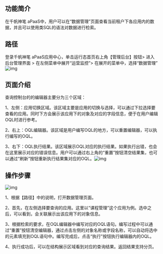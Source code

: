 ## **功能简介**

在千帆神笔 aPaaS中，用户可以在“数据管理”页面查看当前租户下各应用内的数据，并且可以使用类SQL的语法对数据进行检索。

## **路径**

登录千帆神笔 aPaaS应用中心，单击运行态首页右上角【管理后台】按钮> 进入后台管理界面 > 在左侧菜单中展开“运营监控”> 在展开的菜单中，选择“数据管理”![img](https://qcloudimg.tencent-cloud.cn/raw/547f9f449f1da5976fc8dd437f13fc9a.png)        

## **页面介绍**

查询控制台的的编辑器主要分为三个区域：

1、左侧：应用切换区域。该区域主要是应用的切换与选择，可以通过下拉选择要查看的应用。同时下方会展示该应用下的对象及对应的字段信息，便于在用户编辑OQL时进行参考。

2、右上：OQL编辑器。该区域是用户编写OQL的地方，可以重置编辑器，可以执行编写的OQL。

3、右下：OQL执行结果。该区域展示OQL对应的执行结果。如果执行出错，也会在这里展示对应的错误信息。用户可以通过右上角的“重置”按钮清空结果集，也可以通过“刷新”按钮重新执行结果集对应的OQL。![img](https://qcloudimg.tencent-cloud.cn/raw/2afda89f8262aa74f13cf9e823db661a.png)        

## **操作步骤**

![img](https://qcloudimg.tencent-cloud.cn/raw/c430c832f8de3dbe2b529e866742003a.png)        

1、根据【路径】中的说明，打开数据管理页面。

2、首先，在左侧选择要查询的应用。这里以“课程管理”这个应用为例。选中之后，可以看到，会关联展示出该应用下的对象信息。

3、根据检索的要求，在OQL编辑器中编写对应的OQL语句。编写过程中可以通过“重置”按钮清空编辑器，通过点击左侧的对象名称或字段名称，可以自动将选中的元素填充到OQL语句中。编写完成后，点击“执行”按钮执行编辑器内的OQL。

4、执行成功后，可以在结构展示区域看到对应的查询结果。返回结果支持分页。